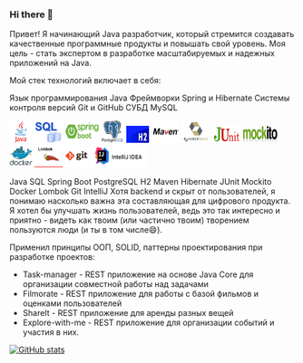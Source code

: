 ### Hi there 👋

<!--
**AleksandrIsa4/AleksandrIsa4** is a ✨ _special_ ✨ repository because its `README.md` (this file) appears on your GitHub profile.

Here are some ideas to get you started:

- 🔭 I’m currently working on ...
- 🌱 I’m currently learning ...
- 👯 I’m looking to collaborate on ...
- 🤔 I’m looking for help with ...
- 💬 Ask me about ...
- 📫 How to reach me: ...
- 😄 Pronouns: ...
- ⚡ Fun fact: ...
-->

Привет! Я начинающий Java разработчик, который стремится создавать качественные программные продукты и повышать свой уровень. Моя цель - стать экспертом в разработке масштабируемых и надежных приложений на Java.

Мой стек технологий включает в себя:

Язык программирования Java
Фреймворки Spring и Hibernate
Системы контроля версий Git и GitHub
СУБД MySQL

<div id="icons">
  <img src="https://github.com/devicons/devicon/blob/master/icons/java/java-original-wordmark.svg?raw=true" alt="Java" width="40" height="40"/>
  <img src="SQL_icon.jpg" title="SQL" alt="SQL" width="50" height="40"/>
  <img src="Spring_boot_icon.jpeg" title="Spring Boot" alt="Spring Boot" width="60" height="40"/>
  <img src="https://github.com/devicons/devicon/blob/master/icons/postgresql/postgresql-original-wordmark.svg?raw=true" title="PostgreSQL" alt="PostgreSQL" width="40" height="40"/>
  <img src="H2_database_logo.png" title="H2" alt="H2" width="40" height="30"/>
  <img src="Maven_logo.png" title="Maven" alt="Maven" width="50" height="40"/>
  <img src="Hibernate_logo.gif" title="Hibernate" alt="Hibernate" width="50" height="40"/>
  <img src="JUnit_logo.png" title="JUnit" alt="JUnit" width="50" height="30"/>
  <img src="Mockito_Logo.png" title="Mockito" alt="Mockito" width="60" height="30"/>
  <img src="https://github.com/devicons/devicon/blob/master/icons/docker/docker-original-wordmark.svg?raw=true" title="Docker" alt="Docker" width="40" height="40"/>
  <img src="Lombok_logo.png" title="Lombok" alt="Lombok" width="50" height="40"/>
  <img src="https://github.com/devicons/devicon/blob/master/icons/git/git-original-wordmark.svg?raw=true" title="Git" alt="Git" width="40" height="40"/>
  <img src="IntelliJ_IDEA_logo.png" title="IntelliJ" alt="IntelliJ" width="100" height="40"/>
</div>


Java SQL Spring Boot PostgreSQL H2 Maven Hibernate JUnit Mockito Docker Lombok Git IntelliJ
Хотя backend и скрыт от пользователей, я понимаю насколько важна эта составляющая для цифрового продукта. Я хотел бы улучшать жизнь пользователей, ведь это так интересно и приятно - видеть как твоим (или частично твоим) творением пользуются люди (и ты в том числе😄).

Применил принципы ООП, SOLID, паттерны проектирования при разработке проектов:
- Task-manager - REST приложение на основе Java Core для организации совместной работы над задачами
- Filmorate - REST приложение для работы с базой фильмов и оценками пользователей
- ShareIt - REST приложение для аренды разных вещей
- Explore-with-me - REST приложение для организации событий и участия в них.

[![GitHub stats](https://github-readme-stats.vercel.app/api?username=AleksandrIsa4)](https://github.com/AleksandrIsa4/github-readme-stats)
